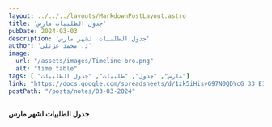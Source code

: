 ```yaml
---
layout: ../../../layouts/MarkdownPostLayout.astro
title: 'جدول الطلبيات مارس'
pubDate: 2024-03-03
description: 'جدول الطلبيات  لشهر مارس'
author: 'د. محمد عزتلى'
image:
  url: "/assets/images/Timeline-bro.png"
  alt: "time table"
tags: [ "مارس", "جدول", "طلبيات", "جدول الطلبيات"]
link: "https://docs.google.com/spreadsheets/d/1zk5iHisvG97N0QDYcG_33_E1Eiik21_pUBoWo6PLXfI/edit?usp=sharing"
postPath: "/posts/notes/03-03-2024"
---
```



**جدول الطلبيات لشهر مارس**